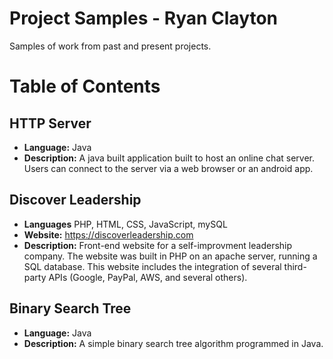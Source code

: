 # Project Samples - Ryan Clayton
Samples of work from past and present projects.

# Table of Contents
## HTTP Server
* <b>Language:</b> Java
* <b>Description:</b> A java built application built to host an online chat server.  Users can connect to the server via a web browser or an android app.

## Discover Leadership
* <b>Languages</b> PHP, HTML, CSS, JavaScript, mySQL
* <b>Website:</b> https://discoverleadership.com
* <b>Description:</b> Front-end website for a self-improvment leadership company.  The website was built in PHP on an apache server, running a SQL database.  This website includes the integration of several third-party APIs (Google, PayPal, AWS, and several others).

## Binary Search Tree
* <b>Language:</b> Java
* <b>Description:</b> A simple binary search tree algorithm programmed in Java.
